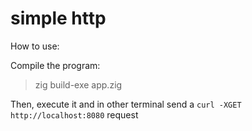 # simple http

How to use:

Compile the program:

> zig build-exe app.zig

Then, execute it and in other terminal send a `curl -XGET http://localhost:8080` request
